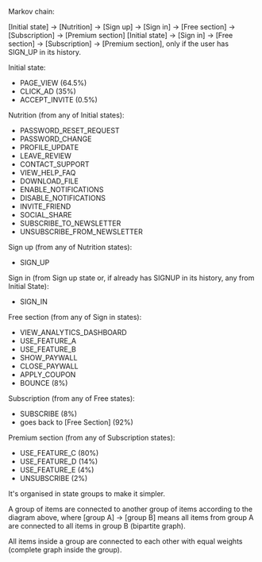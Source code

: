 Markov chain:

[Initial state] -> [Nutrition] -> [Sign up] -> [Sign in] -> [Free section] -> [Subscription] -> [Premium section]
[Initial state] -> [Sign in] -> [Free section] -> [Subscription] -> [Premium section], only if the user has SIGN_UP in its history.

Initial state:
- PAGE_VIEW (64.5%)
- CLICK_AD (35%)
- ACCEPT_INVITE (0.5%)

Nutrition (from any of Initial states):
- PASSWORD_RESET_REQUEST
- PASSWORD_CHANGE
- PROFILE_UPDATE
- LEAVE_REVIEW
- CONTACT_SUPPORT
- VIEW_HELP_FAQ
- DOWNLOAD_FILE
- ENABLE_NOTIFICATIONS
- DISABLE_NOTIFICATIONS
- INVITE_FRIEND
- SOCIAL_SHARE
- SUBSCRIBE_TO_NEWSLETTER
- UNSUBSCRIBE_FROM_NEWSLETTER

Sign up (from any of Nutrition states):
- SIGN_UP

Sign in (from Sign up state or, if already has SIGNUP in its history, any from
Initial State):
- SIGN_IN

Free section (from any of Sign in states):
- VIEW_ANALYTICS_DASHBOARD
- USE_FEATURE_A
- USE_FEATURE_B
- SHOW_PAYWALL
- CLOSE_PAYWALL
- APPLY_COUPON
- BOUNCE (8%)

Subscription (from any of Free states):
- SUBSCRIBE (8%)
- goes back to [Free Section] (92%)

Premium section (from any of Subscription states):
- USE_FEATURE_C (80%)
- USE_FEATURE_D (14%)
- USE_FEATURE_E (4%)
- UNSUBSCRIBE (2%)

It's organised in state groups to make it simpler.

A group of items are connected to another group of items according to the
diagram above, where [group A] -> [group B] means all items from group A are
connected to all items in group B (bipartite graph).

All items inside a group are connected to each other with equal weights
(complete graph inside the group).
